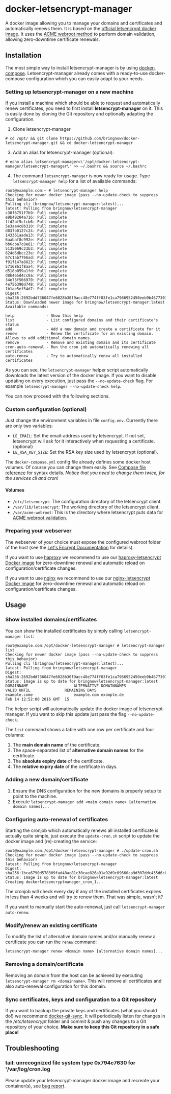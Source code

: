 # docker-letsencrypt-manager
A docker image allowing you to manage your domains and certificates and automatically renews them. It is based on the [official letsencrypt docker image](https://letsencrypt.readthedocs.org/en/latest/using.html#running-with-docker). It uses the [ACME webroot method](http://letsencrypt.readthedocs.org/en/latest/using.html#webroot) to perform domain validation, allowing zero-downtime certificate renewals.

## Installation

The most simple way to install letsencrypt-manager is by using [docker-compose](https://docs.docker.com/compose/). Letsencrypt-manager already comes with a ready-to-use docker-compose configuration which you can easily adapt to your needs.

### Setting up letsencrypt-manager on a new machine

If you install a machine which should be able to request and automatically renew certificates, you need to first install **letsencrypt-manager** on it. This is easily done by cloning the Git repository and optionally adapting the configuration.

1. Clone letsencrypt-manager
```
# cd /opt/ && git clone https://github.com/bringnow/docker-letsencrypt-manager.git && cd docker-letsencrypt-manager
```
3. Add an alias for letsencrypt-manager (optional):
```
# echo alias letsencrypt-manager=\'/opt/docker-letsencrypt-manager/letsencrypt-manager\' >> ~/.bashrc && source ~/.bashrc
```
4. The command `letsencrypt-manager` is now ready for usage. Type `letsencrypt-manager help` for a list of available commands:
```
root@example.com:~ # letsencrypt-manager help
Checking for newer docker image (pass --no-update-check to suppress this behavior)
Pulling cli (bringnow/letsencrypt-manager:latest)...
latest: Pulling from bringnow/letsencrypt-manager
c30f6751f7b9: Pull complete
e9b49204a716: Pull complete
ffd2bf5cfcb6: Pull complete
5e3aa4c8b310: Pull complete
d03fb0127c24: Pull complete
143361aade13: Pull complete
6aabaf8c992e: Pull complete
bb6cba7c8e81: Pull complete
5135069c23b3: Pull complete
624d6dbcc23e: Pull complete
67c1ab7766ad: Pull complete
f91f147a8823: Pull complete
5716861f8aa4: Pull complete
d518b059a1fd: Pull complete
d8b465d4cc8a: Pull complete
34e75f566970: Pull complete
4e756390d748: Pull complete
1b1ae5ef54d7: Pull complete
Digest: sha256:2692bdd736047fe6028b30f9acc48e774ff03fe1ca7966952450eeb9b4677307
Status: Downloaded newer image for bringnow/letsencrypt-manager:latest
Available commands:

help              - Show this help
list              - List configured domains and their certificate's status
add               - Add a new domain and create a certificate for it
renew             - Renew the certificate for an existing domain. Allows to add additional domain names.
remove            - Remove and existing domain and its certificate
cron-auto-renewal - Run the cron job automatically renewing all certificates
auto-renew        - Try to automatically renew all installed certificates
```

As you can see, the `letsencrypt-manager` helper script automatically downloads the latest version of the docker image. If you want to disable updating on every execution, just pass the `--no-update-check` flag. For example `letsencrypt-manager --no-update-check help`.

You can now proceed with the following sections.

### Custom configuration (optional)

Just change the environment variables in file `config.env`. Currently there are only two variables:

* `LE_EMAIL`: Set the email-address used by letsencrypt. If not set, letsencrypt will ask for it interactively when requesting a certificate. (optional)
* `LE_RSA_KEY_SIZE`: Set the RSA key size used by letsencrypt (optional).

The `docker-compose.yml` config file already defines some docker host volumes. Of course you can change them easily. See [Compose file reference](https://docs.docker.com/compose/compose-file/#volumes-volume-driver) for syntax details. *Notice that you need to change them twice, for the services cli and cron!*

#### Volumes

* `/etc/letsencrypt`: The configuration directory of the letsencrypt client.
* `/var/lib/letsencrypt`: The working directory of the letsencrypt client.
* `/var/acme-webroot`: This is the directory where letsencrypt puts data for [ACME webroot validation](http://letsencrypt.readthedocs.org/en/latest/using.html#webroot).

### Preparing your webserver

The webserver of your choice must expose the configured webroot folder of the host (see the [Let's Encrypt Documentation](http://letsencrypt.readthedocs.org/en/latest/using.html#webroot) for details).

If you want to use [haproxy](http://www.haproxy.org/) we recommend to use our [haproxy-letsencrypt Docker image](https://github.com/bringnow/docker-haproxy-letsencrypt) for zero-downtime renewal and automatic reload on configuration/certificate changes.

If you want to use [nginx](http://nginx.org/) we recommend to use our [nginx-letsencrypt Docker image](https://github.com/bringnow/docker-nginx-letsencrypt) for zero-downtime renewal and automatic reload on configuration/certificate changes.

## Usage

### Show installed domains/certificates

You can show the installed certificates by simply calling `letsencrypt-manager list`:

```
root@example.com:/opt/docker-letsencrypt-manager # letsencrypt-manager list
Checking for newer docker image (pass --no-update-check to suppress this behavior)
Pulling cli (bringnow/letsencrypt-manager:latest)...
latest: Pulling from bringnow/letsencrypt-manager
Digest: sha256:2692bdd736047fe6028b30f9acc48e774ff03fe1ca7966952450eeb9b4677307
Status: Image is up to date for bringnow/letsencrypt-manager:latest
DOMAINNAME                    ALTERNATIVE DOMAINNAMES                        VALID UNTIL               REMAINING DAYS
example.come                  example.com example.de                         Feb 14 12:52:00 2016 GMT  15
```

The helper script will automatically update the docker image of letsencrypt-manager. If you want to skip this update just pass the flag `--no-update-check`.

The `list` command shows a table with one row per certificate and four columns:

1. The **main domain name** of the certificate.
2. The space-separated list of **alternative domain names** for the certificate.
3. The **absolute expiry date** of the certificate.
4. The **relative expiry date** of the certificate in days.

### Adding a new domain/certificate

1. Ensure the DNS configuration for the new domains is properly setup to point to the machine.
2. Execute `letsencrypt-manager add <main domain name> [alternative domain names]...`

### Configuring auto-renewal of certificates

Starting the cronjob which automatically renews all installed certificate is actually quite simple, just execute the `update-cron.sh` script to update the docker image and (re)-creating the service:

```
root@example.com:/opt/docker-letsencrypt-manager # ./update-cron.sh
Checking for newer docker image (pass --no-update-check to suppress this behavior)
latest: Pulling from bringnow/letsencrypt-manager
Digest: sha256:1bca6790d578309fad48ac81c30cae826a91a92d9c09660ca9d307ddc435d6c8
Status: Image is up to date for bringnow/letsencrypt-manager:latest
Creating dockerletsencryptmanager_cron_1...
```

The cronjob will check every day if any of the installed certificates expires in less than 4 weeks and will try to renew them. That was simple, wasn't it?

If you want to manually start the auto-renewal, just call `letsencrypt-manager auto-renew`.

### Modify/renew an existing certificate

To modify the list of alternative domain names and/or manually renew a certificate you can run the `renew` command:

```
letsencrypt-manager renew <domain name> [alternative domain names]...
```

### Removing a domain/certificate

Removing an domain from the host can be achieved by executing `letsencrypt-manager rm <domainname>`. This will remove all certificates and also auto-renewal configuration for this domain.

### Sync certificates, keys and configuration to a Git repository

If you want to backup the private keys and certificates (what you should do!) we recommend [docker-git-sync](https://github.com/bringnow/docker-git-sync). It will periodically listen for changes in the */etc/letsencrypt* folder and commit & push any changes to a Git repository of your choice. **Make sure to keep this Git repository in a safe place!**

## Troubleshooting

### tail: unrecognized file system type 0x794c7630 for '/var/log/cron.log

Please update your letsencrypt-manager docker image and recreate your container(s), see [bug report](https://github.com/bringnow/docker-letsencrypt-manager/issues/2).

